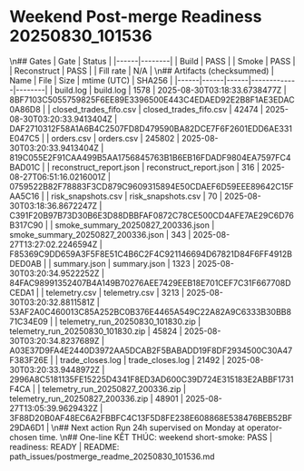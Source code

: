 ﻿# Weekend Post-merge Readiness  20250830_101536
\n## Gates
| Gate | Status |
|------|--------|
| Build | PASS |
| Smoke | PASS |
| Reconstruct | PASS |
| Fill rate | N/A |
\n## Artifacts (checksummed)
| Name | File | Size | mtime (UTC) | SHA256 |
|------|------|------|-------------|--------|
| build.log | build.log | 1578 | 2025-08-30T03:18:33.6738477Z | 8BF7103C5055759825F6EE89E3396500E443C4EDAED92E2B8F1AE3EDAC0A86D8 |
| closed_trades_fifo.csv | closed_trades_fifo.csv | 42474 | 2025-08-30T03:20:33.9413404Z | DAF2710312F58A1A6B4C2507FD8D479590BA82DCE7F6F2601EDD6AE331E047C5 |
| orders.csv | orders.csv | 245802 | 2025-08-30T03:20:33.9413404Z | 819C055E2F91CAA499B5AA1756845763B1B6EB16FDADF9804EA7597FC4BAD01C |
| reconstruct_report.json | reconstruct_report.json | 316 | 2025-08-27T06:51:16.0216001Z | 0759522B82F78883F3CD879C9609315894E50CDAEF6D59EEE89642C15FAA5C16 |
| risk_snapshots.csv | risk_snapshots.csv | 70 | 2025-08-30T03:18:36.8672247Z | C391F20B97B73D30B6E3D88DBBFAF0872C78CE500CD4AFE7AE29C6D76B317C90 |
| smoke_summary_20250827_200336.json | smoke_summary_20250827_200336.json | 343 | 2025-08-27T13:27:02.2246594Z | F85369C9DD659A3F5F8E51C4B6C2F4C921146694D67821D84F6FF4912BDED0AB |
| summary.json | summary.json | 1323 | 2025-08-30T03:20:34.9522252Z | 84FAC98991352407B4A149B70276AEE7429EEB18E701CEF7C31F667708DCEDA1 |
| telemetry.csv | telemetry.csv | 3213 | 2025-08-30T03:20:32.8811581Z | 53AF2A0C460013C85A252BC0B376E4465A549C22A82A9C6333B30BB871C34E09 |
| telemetry_run_20250830_101830.zip | telemetry_run_20250830_101830.zip | 45824 | 2025-08-30T03:20:34.8237689Z | A03E37D9FA4E2440D3972AA5DCAB2F5BABADD19F8DF2934500C30A47F383F26E |
| trade_closes.log | trade_closes.log | 21492 | 2025-08-30T03:20:33.9448972Z | 2996A8C5181135FE15225D4341F8ED3AD600C39D724E315183E2ABBF1731F4CA |
| telemetry_run_20250827_200336.zip | telemetry_run_20250827_200336.zip | 48901 | 2025-08-27T13:05:39.9629432Z | 3F88D20B0AF48EC6A2FBBFC4C13F5D8FE238E608868E538476BEB52BF29DA6D1 |
\n## Next action
Run 24h supervised on Monday at operator-chosen time.
\n## One-line
KẾT THÚC: weekend short-smoke: PASS | readiness: READY | README: path_issues/postmerge_readme_20250830_101536.md
